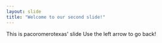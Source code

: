 ```yaml
---
layout: slide
title: "Welcome to our second slide!"
---
```

This is pacoromerotexas' slide
Use the left arrow to go back!
